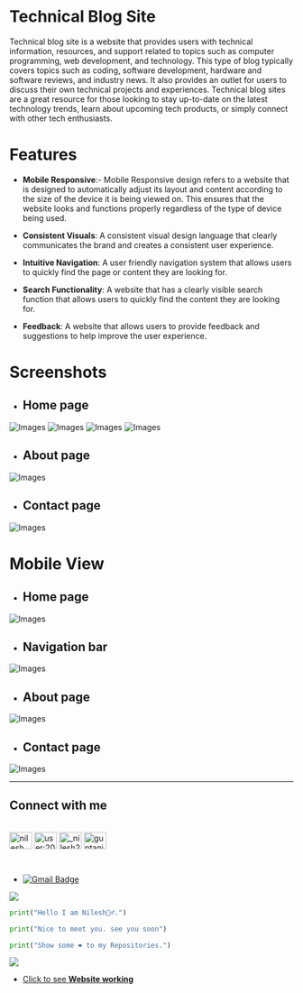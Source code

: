 # Technical Blog Site

 Technical blog site is a website that provides users with technical information, resources, and support related to topics such as computer programming, web development, and technology. This type of blog typically covers topics such as coding, software development, hardware and software reviews, and industry news. It also provides an outlet for users to discuss their own technical projects and experiences. Technical blog sites are a great resource for those looking to stay up-to-date on the latest technology trends, learn about upcoming tech products, or simply connect with other tech enthusiasts. 

# Features
- __Mobile Responsive__:- Mobile Responsive design refers to a website that is designed to automatically adjust its layout and content according to the size of the device it is being viewed on. This ensures that the website looks and functions properly regardless of the type of device being used. 

- __Consistent Visuals__: A consistent visual design language that clearly communicates the brand and creates a consistent user experience.

- __Intuitive Navigation__: A user friendly navigation system that allows users to quickly find the page or content they are looking for.

- __Search Functionality__: A website that has a clearly visible search function that allows users to quickly find the content they are looking for.



- __Feedback__: A website that allows users to provide feedback and suggestions to help improve the user experience.


# Screenshots

- ## Home page

![Images](./Images/Screenshot_20221230_143703.png)
![Images](./Images/Screenshot_20221230_143721.png)
![Images](./Images/Screenshot_20221230_143803.png)
![Images](./Images/Screenshot_20221230_143820.png)

- ## About page

![Images](./Images/Screenshot_20221230_143738.png)

- ## Contact page

![Images](./Images/Screenshot_20221230_143752.png)

# Mobile View

- ## Home page

![Images](./Images/mobile.png)

- ## Navigation bar

![Images](./Images/mobile1.png)

- ## About page

![Images](./Images/mobile2.png)

- ## Contact page

![Images](./Images/mobile3.png)

***
## Connect with me
<br>
<a href="https://linkedin.com/in/nileshkumargupta05/" target="blank"><img align="center" src="https://raw.githubusercontent.com/rahuldkjain/github-profile-readme-generator/master/src/images/icons/Social/linked-in-alt.svg" alt="nilesh kumar gupta" height="30" width="40" /></a>
<a href="https://stackoverflow.com/users/20517271" target="blank"><img align="center" src="https://raw.githubusercontent.com/rahuldkjain/github-profile-readme-generator/master/src/images/icons/Social/stack-overflow.svg" alt="user:20517271" height="30" width="40" /></a>
<a href="https://instagram.com/_nilesh2202" target="blank"><img align="center" src="https://raw.githubusercontent.com/rahuldkjain/github-profile-readme-generator/master/src/images/icons/Social/instagram.svg" alt="_nilesh2202" height="30" width="40" /></a>
<a href="https://www.hackerrank.com/guptanilesh417" target="blank"><img align="center" src="https://raw.githubusercontent.com/rahuldkjain/github-profile-readme-generator/master/src/images/icons/Social/hackerrank.svg" alt="guptanilesh417" height="30" width="40" /></a>
</p><br>


- [![Gmail Badge](https://img.shields.io/badge/-guptanilesh417@gmail.com-c14438?style=flat-square&logo=Gmail&logoColor=white&link=mailto:chukypedro15@gmail.com)](mailto:guptanilesh417@gmail.com)

<img src= "https://user-images.githubusercontent.com/73097560/115834477-dbab4500-a447-11eb-908a-139a6edaec5c.gif">

```python
print("Hello I am Nilesh🙋‍♂️.")
```
```python
print("Nice to meet you. see you soon")
```
```python
print("Show some ❤️ to my Repositories.")
```
<img src= "https://user-images.githubusercontent.com/73097560/115834477-dbab4500-a447-11eb-908a-139a6edaec5c.gif">

- [Click to see __Website working__](https://nilesh220.github.io/Blog-website/ "website link")
    
